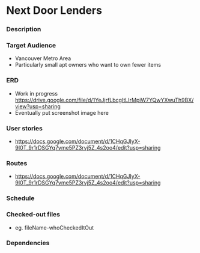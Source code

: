 # Next Door Lenders

### Description


### Target Audience
  - Vancouver Metro Area
  - Particularly small apt owners who want to own fewer items


### ERD

- Work in progress https://drive.google.com/file/d/1YeJjrfLbcgItLIrMpiW7YQwYXwuTh9BX/view?usp=sharing
- Eventually put screenshot image here

### User stories

- https://docs.google.com/document/d/1CHqGJIyX-9I0T_9r1rDSGYq7vme5PZ3rvj5Z_4s2oo4/edit?usp=sharing


### Routes

- https://docs.google.com/document/d/1CHqGJIyX-9I0T_9r1rDSGYq7vme5PZ3rvj5Z_4s2oo4/edit?usp=sharing



### Schedule

### Checked-out files
- eg. fileName-whoCheckedItOut

### Dependencies

